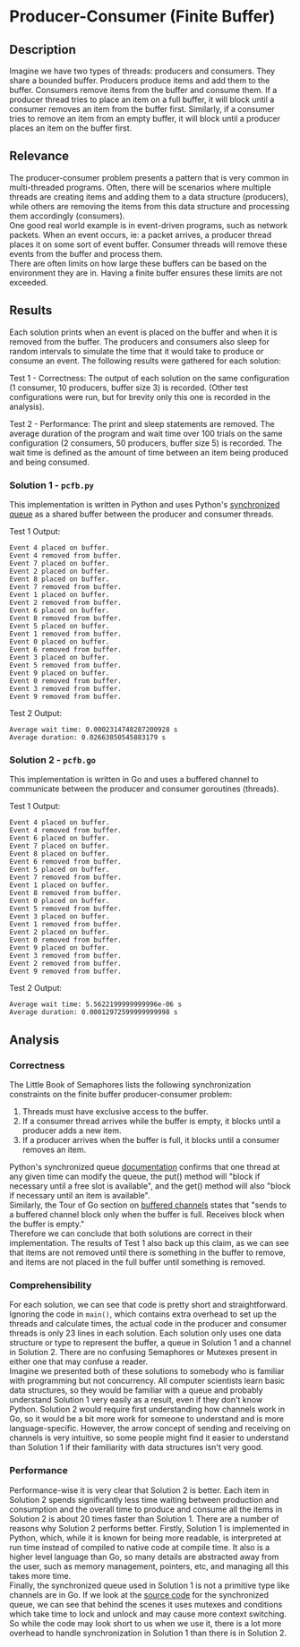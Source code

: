 # Producer-Consumer (Finite Buffer)

## Description
Imagine we have two types of threads: producers and consumers. They share a bounded buffer. Producers produce items and add them to the buffer. Consumers remove items from the buffer and consume them. If a producer thread tries to place an item on a full buffer, it will block until a consumer removes an item from the buffer first. Similarly, if a consumer tries to remove an item from an empty buffer, it will block until a producer places an item on the buffer first.

## Relevance
The producer-consumer problem presents a pattern that is very common in multi-threaded programs. Often, there will be scenarios where multiple threads are creating items and adding them to a data structure (producers), while others are removing the items from this data structure and processing them accordingly (consumers).  
One good real world example is in event-driven programs, such as network packets. When an event occurs, ie: a packet arrives, a producer thread places it on some sort of event buffer. Consumer threads will remove these events from the buffer and process them.   
There are often limits on how large these buffers can be based on the environment they are in. Having a finite buffer ensures these limits are not exceeded. 

## Results

Each solution prints when an event is placed on the buffer and when it is removed from the buffer. The producers and consumers also sleep for random intervals to simulate the time that it would take to produce or consume an event. The following results were gathered for each solution: 

Test 1 - Correctness: The output of each solution on the same configuration (1 consumer, 10 producers, buffer size 3) is recorded. (Other test configurations were run, but for brevity only this one is recorded in the analysis).  

Test 2 - Performance: The print and sleep statements are removed. The average duration of the program and wait time over 100 trials on the same configuration (2 consumers, 50 producers, buffer size 5) is recorded. The wait time is defined as the amount of time between an item being produced and being consumed.

### Solution 1 - `pcfb.py`
This implementation is written in Python and uses Python's [synchronized queue](https://docs.python.org/3/library/queue.html) as a shared buffer between the producer and consumer threads. 

Test 1 Output:   
``` 
Event 4 placed on buffer.
Event 4 removed from buffer.
Event 7 placed on buffer.
Event 2 placed on buffer.
Event 8 placed on buffer.
Event 7 removed from buffer.
Event 1 placed on buffer.
Event 2 removed from buffer.
Event 6 placed on buffer.
Event 8 removed from buffer.
Event 5 placed on buffer.
Event 1 removed from buffer.
Event 0 placed on buffer.
Event 6 removed from buffer.
Event 3 placed on buffer.
Event 5 removed from buffer.
Event 9 placed on buffer.
Event 0 removed from buffer.
Event 3 removed from buffer.
Event 9 removed from buffer.
```

Test 2 Output:
```
Average wait time: 0.0002314748287200928 s
Average duration: 0.02663850545883179 s
```

### Solution 2 - `pcfb.go`
This implementation is written in Go and uses a buffered channel to communicate between the producer and consumer goroutines (threads). 

Test 1 Output:  
```
Event 4 placed on buffer.
Event 4 removed from buffer.
Event 6 placed on buffer.
Event 7 placed on buffer.
Event 8 placed on buffer.
Event 6 removed from buffer.
Event 5 placed on buffer.
Event 7 removed from buffer.
Event 1 placed on buffer.
Event 8 removed from buffer.
Event 0 placed on buffer.
Event 5 removed from buffer.
Event 3 placed on buffer.
Event 1 removed from buffer.
Event 2 placed on buffer.
Event 0 removed from buffer.
Event 9 placed on buffer.
Event 3 removed from buffer.
Event 2 removed from buffer.
Event 9 removed from buffer.
```

Test 2 Output:
```
Average wait time: 5.5622199999999996e-06 s
Average duration: 0.00012972599999999998 s
```

## Analysis

### Correctness
The Little Book of Semaphores lists the following synchronization constraints on the finite buffer producer-consumer problem: 
1) Threads must have exclusive access to the buffer.
2) If a consumer thread arrives while the buffer is empty, it blocks until a producer adds a new item.
3) If a producer arrives when the buffer is full, it blocks until a consumer removes an item.

Python's synchronized queue [documentation](https://docs.python.org/3/library/queue.html) confirms that one thread at any given time can modify the queue, the put() method will "block if necessary until a free slot is available", and the get() method will also "block if necessary until an item is available".   
Similarly, the Tour of Go section on [buffered channels](https://tour.golang.org/concurrency/3) states that "sends to a buffered channel block only when the buffer is full. Receives block when the buffer is empty."   
Therefore we can conclude that both solutions are correct in their implementation. The results of Test 1 also back up this claim, as we can see that items are not removed until there is something in the buffer to remove, and items are not placed in the full buffer until something is removed.

### Comprehensibility
For each solution, we can see that code is pretty short and straightforward. Ignoring the code in `main()`, which contains extra overhead to set up the threads and calculate times, the actual code in the producer and consumer threads is only 23 lines in each solution. Each solution only uses one data structure or type to represent the buffer, a queue in Solution 1 and a channel in Solution 2. There are no confusing Semaphores or Mutexes present in either one that may confuse a reader.  
Imagine we presented both of these solutions to somebody who is familiar with programming but not concurrency. All computer scientists learn basic data structures, so they would be familiar with a queue and probably understand Solution 1 very easily as a result, even if they don't know Python. Solution 2 would require first understanding how channels work in Go, so it would be a bit more work for someone to understand and is more language-specific. However, the arrow concept of sending and receiving on channels is very intuitive, so some people might find it easier to understand than Solution 1 if their familiarity with data structures isn't very good.

### Performance
Performance-wise it is very clear that Solution 2 is better. Each item in Solution 2 spends significantly less time waiting between production and consumption and the overall time to produce and consume all the items in Solution 2 is about 20 times faster than Solution 1.
There are a number of reasons why Solution 2 performs better. Firstly, Solution 1 is implemented in Python, which, while it is known for being more readable, is interpreted at run time instead of compiled to native code at compile time. It also is a higher level language than Go, so many details are abstracted away from the user, such as memory management, pointers, etc, and managing all this takes more time.  
Finally, the synchronized queue used in Solution 1 is not a primitive type like channels are in Go. If we look at the [source code](https://github.com/python/cpython/blob/3.7/Lib/queue.py) for the synchronized queue, we can see that behind the scenes it uses mutexes and conditions which take time to lock and unlock and may cause more context switching. So while the code may look short to us when we use it, there is a lot more overhead to handle synchronization in Solution 1 than there is in Solution 2.

